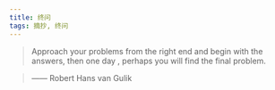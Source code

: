 ```yaml
---
title: 终问
tags: 摘抄, 终问
---
```



> Approach your problems from the right end and begin with the answers, then one day , perhaps you will find the final problem.

> —— Robert Hans van Gulik

